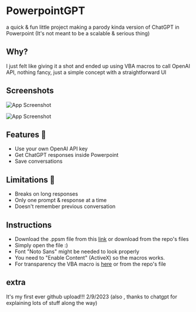 
# PowerpointGPT

a quick & fun little project making a parody kinda version of ChatGPT in Powerpoint 
(It's not meant to be a scalable & serious thing)


## Why?

I just felt like giving it a shot and ended up using VBA macros to call OpenAI API, nothing fancy, just a simple concept with a straightforward UI
## Screenshots

![App Screenshot](https://media.discordapp.net/attachments/1019828050629767249/1073270092999172146/login_page.png?width=794&height=447)

![App Screenshot](https://media.discordapp.net/attachments/1019828050629767249/1073269645169131582/save2.png?width=794&height=447)

## Features 💛

- Use your own OpenAI API key
- Get ChatGPT responses inside Powerpoint
- Save conversations 





## Limitations 🚧

- Breaks on long responses 
- Only one prompt & response at a time
- Doesn't remember previous conversation

## Instructions

- Download the .ppsm file from this [link](https://cdn.discordapp.com/attachments/1019828050629767249/1073276464482492456/PowerpointGPT.ppsm) or download from the repo's files
- Simply open the file :)
- Font "Noto Sans" might be needed to look properly
- You need to "Enable Content" (ActiveX) so the macros works.
- For transparency the VBA macro is [here](https://cdn.discordapp.com/attachments/1019828050629767249/1073277608395018300/Slide2.cls) or from the repo's file


    
## extra

It's my first ever github upload!!! 2/9/2023 (also , thanks to chatgpt for explaining lots of stuff along the way)
